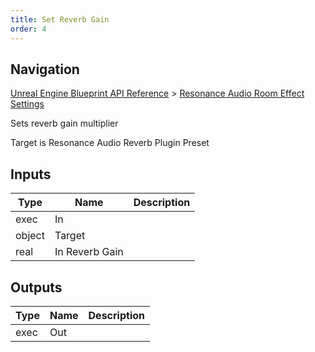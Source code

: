 ```yaml
---
title: Set Reverb Gain
order: 4
---
```

## Navigation

[Unreal Engine Blueprint API Reference](https://dev.epicgames.com/documentation/en-us/unreal-engine/BlueprintAPI) > [Resonance Audio Room Effect Settings](https://dev.epicgames.com/documentation/en-us/unreal-engine/BlueprintAPI/ResonanceAudioRoomEffectSettings)

Sets reverb gain multiplier

Target is Resonance Audio Reverb Plugin Preset

## Inputs

| Type | Name | Description |
| --- | --- | --- |
| exec | In |  |
| object | Target |  |
| real | In Reverb Gain |  |

## Outputs

| Type | Name | Description |
| --- | --- | --- |
| exec | Out |  |
